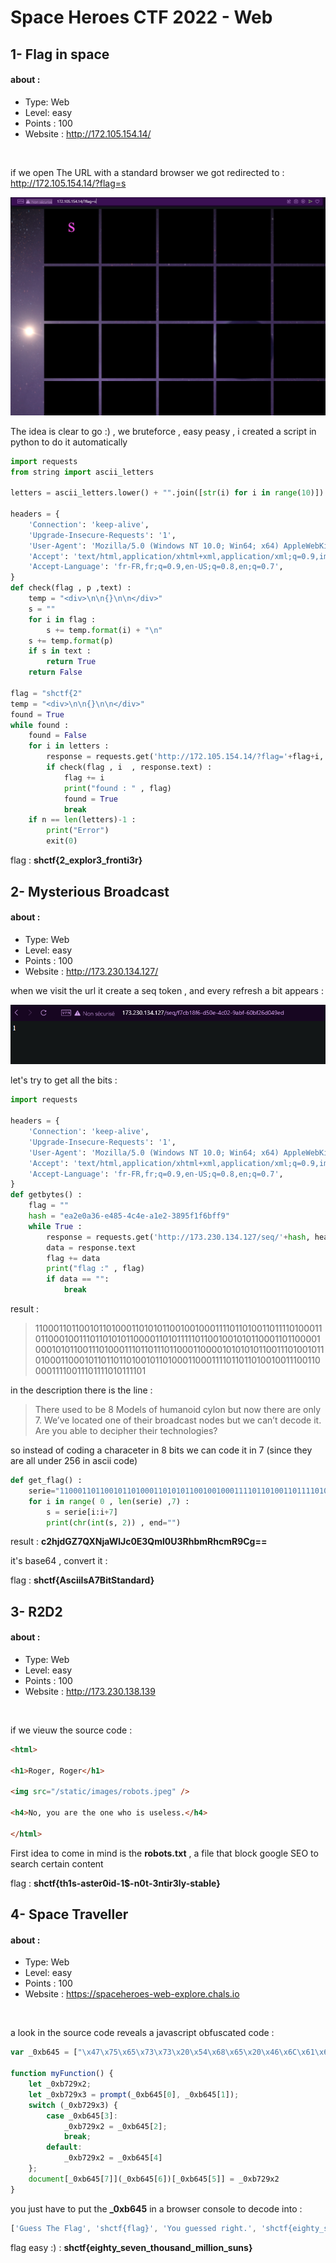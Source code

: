 # Space Heroes CTF 2022 - Web 
## 1- Flag in space

#### about : 
- Type: Web 
- Level: easy 
- Points : 100
- Website : http://172.105.154.14/
</br>

if we open The URL with a standard browser we got redirected to : http://172.105.154.14/?flag=s

<center><img src="../images/flag_in_space.png"></img></center>

The idea is clear to go :) , we bruteforce , easy peasy , i created a script in python to do it automatically 

```python
import requests
from string import ascii_letters

letters = ascii_letters.lower() + "".join([str(i) for i in range(10)]) + "_-;"+ascii_letters.upper() 

headers = {
    'Connection': 'keep-alive',
    'Upgrade-Insecure-Requests': '1',
    'User-Agent': 'Mozilla/5.0 (Windows NT 10.0; Win64; x64) AppleWebKit/537.36 (KHTML, like Gecko) Chrome/98.0.4758.109 Safari/537.36 OPR/84.0.4316.52',
    'Accept': 'text/html,application/xhtml+xml,application/xml;q=0.9,image/avif,image/webp,image/apng,*/*;q=0.8,application/signed-exchange;v=b3;q=0.9',
    'Accept-Language': 'fr-FR,fr;q=0.9,en-US;q=0.8,en;q=0.7',
}
def check(flag , p ,text) : 
    temp = "<div>\n\n{}\n\n</div>"
    s = ""
    for i in flag : 
        s += temp.format(i) + "\n"
    s += temp.format(p)
    if s in text : 
        return True 
    return False 

flag = "shctf{2"
temp = "<div>\n\n{}\n\n</div>"
found = True 
while found : 
    found = False
    for i in letters : 
        response = requests.get('http://172.105.154.14/?flag='+flag+i, headers=headers, verify=False)
        if check(flag , i  , response.text) : 
            flag += i
            print("found : " , flag)
            found = True
            break
    if n == len(letters)-1 : 
        print("Error")
        exit(0)
```

flag : **shctf{2_explor3_fronti3r}**

## 2- Mysterious Broadcast

#### about : 
- Type: Web 
- Level: easy 
- Points : 100
- Website : http://173.230.134.127/

when we visit the url it create a seq token , and every refresh a bit appears : 

<center><img src="../images/Mysterious_broadcast.PNG"></img></center>

let's try to get all the bits : 

```python
import requests

headers = {
    'Connection': 'keep-alive',
    'Upgrade-Insecure-Requests': '1',
    'User-Agent': 'Mozilla/5.0 (Windows NT 10.0; Win64; x64) AppleWebKit/537.36 (KHTML, like Gecko) Chrome/98.0.4758.109 Safari/537.36 OPR/84.0.4316.52',
    'Accept': 'text/html,application/xhtml+xml,application/xml;q=0.9,image/avif,image/webp,image/apng,*/*;q=0.8,application/signed-exchange;v=b3;q=0.9',
    'Accept-Language': 'fr-FR,fr;q=0.9,en-US;q=0.8,en;q=0.7',
}
def getbytes() : 
    flag = ""
    hash = "ea2e0a36-e485-4c4e-a1e2-3895f1f6bff9"
    while True : 
        response = requests.get('http://173.230.134.127/seq/'+hash, headers=headers, verify=False)
        data = response.text
        flag += data
        print("flag :" , flag)
        if data == "": 
            break 
```

result : 
> 1100011011001011010001101010110010010001111011010011011110100011011000100111011010101100001101011111011001001010110001101100001000101011001110100011101101110110001100001010101011001110100101101000110001011011011010010110100011000111101101101001001110011000011110011101111010111101

in the description there is the line : 
> There used to be 8 Models of humanoid cylon but now there are only 7. We’ve located one of their broadcast nodes but we can’t decode it. Are you able to decipher their technologies?

so instead of coding a characeter in 8 bits we can code it in 7 (since they are all under 256 in ascii code)

```python
def get_flag() : 
    serie="1100011011001011010001101010110010010001111011010011011110100011011000100111011010101100001101011111011001001010110001101100001000101011001110100011101101110110001100001010101011001110100101101000110001011011011010010110100011000111101101101001001110011000011110011101111010111101"
    for i in range( 0 , len(serie) ,7) : 
        s = serie[i:i+7]
        print(chr(int(s, 2)) , end="")
```
result : **c2hjdGZ7QXNjaWlJc0E3Qml0U3RhbmRhcmR9Cg==**

it's base64 , convert it : 

flag : **shctf{AsciiIsA7BitStandard}**

## 3- R2D2

#### about : 
- Type: Web 
- Level: easy 
- Points : 100
- Website : http://173.230.138.139
</br>

if we vieuw the source code : 

```html
<html>

<h1>Roger, Roger</h1>

<img src="/static/images/robots.jpeg" />

<h4>No, you are the one who is useless.</h4>

</html>
```
First idea to come in mind is the **robots.txt** , a file that block google SEO to search certain content 

flag : **shctf{th1s-aster0id-1$-n0t-3ntir3ly-stable}**

## 4- Space Traveller

#### about : 
- Type: Web 
- Level: easy 
- Points : 100
- Website : https://spaceheroes-web-explore.chals.io
</br>

a look in the source code reveals a javascript obfuscated code : 

```js
var _0xb645 = ["\x47\x75\x65\x73\x73\x20\x54\x68\x65\x20\x46\x6C\x61\x67", "\x73\x68\x63\x74\x66\x7B\x66\x6C\x61\x67\x7D", "\x59\x6F\x75\x20\x67\x75\x65\x73\x73\x65\x64\x20\x72\x69\x67\x68\x74\x2E", "\x73\x68\x63\x74\x66\x7B\x65\x69\x67\x68\x74\x79\x5F\x73\x65\x76\x65\x6E\x5F\x74\x68\x6F\x75\x73\x61\x6E\x64\x5F\x6D\x69\x6C\x6C\x69\x6F\x6E\x5F\x73\x75\x6E\x73\x7D", "\x59\x6F\x75\x20\x67\x75\x65\x73\x73\x65\x64\x20\x77\x72\x6F\x6E\x67\x2E", "\x69\x6E\x6E\x65\x72\x48\x54\x4D\x4C", "\x64\x65\x6D\x6F", "\x67\x65\x74\x45\x6C\x65\x6D\x65\x6E\x74\x42\x79\x49\x64"];

function myFunction() {
    let _0xb729x2;
    let _0xb729x3 = prompt(_0xb645[0], _0xb645[1]);
    switch (_0xb729x3) {
        case _0xb645[3]:
            _0xb729x2 = _0xb645[2];
            break;
        default:
            _0xb729x2 = _0xb645[4]
    };
    document[_0xb645[7]](_0xb645[6])[_0xb645[5]] = _0xb729x2
}
```
you just have to put the **_0xb645** in a browser console to decode into : 

```js
['Guess The Flag', 'shctf{flag}', 'You guessed right.', 'shctf{eighty_seven_thousand_million_suns}', 'You guessed wrong.', 'innerHTML', 'demo', 'getElementById']
```

flag easy :) : **shctf{eighty_seven_thousand_million_suns}**